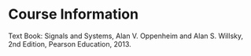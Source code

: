 # Course Information 
Text Book: Signals and Systems, Alan V. Oppenheim and Alan S. Willsky, 2nd Edition, Pearson Education, 2013.